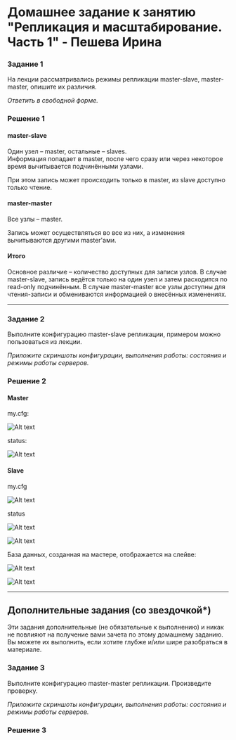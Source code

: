 # Домашнее задание к занятию "Репликация и масштабирование. Часть 1" - Пешева Ирина


### Задание 1

На лекции рассматривались режимы репликации master-slave, master-master, опишите их различия.

*Ответить в свободной форме.*

### Решение 1

#### master-slave

Один узел – master, остальные – slaves.<br>
Информация попадает в master, после чего сразу или через некоторое время вычитывается подчинёнными узлами.

При этом запись может происходить только в master, из slave доступно только чтение.

#### master-master

Все узлы – master.

Запись может осуществляться во все из них, а изменения вычитываются другими master'ами.

#### Итого

Основное различие – количество доступных для записи узлов. В случае master-slave, запись ведётся только на один узел и затем расходится по read-only подчинённым. В случае master-master все узлы доступны для чтения-записи и обмениваются информацией о внесённых изменениях.

---
### Задание 2

Выполните конфигурацию master-slave репликации, примером можно пользоваться из лекции.

*Приложите скриншоты конфигурации, выполнения работы: состояния и режимы работы серверов.*

### Решение 2

#### Master

my.cfg:

![Alt text](img/12.6.1.png)

status:

![Alt text](img/12.6.2.png)

#### Slave

my.cfg

![Alt text](img/12.6.3.png)

status

![Alt text](img/12.6.4.png)

![Alt text](img/12.6.5.png)

База данных, созданная на мастере, отображается на слейве:

![Alt text](img/12.6.6.png)

![Alt text](img/12.6.7.png)

---

## Дополнительные задания (со звездочкой*)

Эти задания дополнительные (не обязательные к выполнению) и никак не повлияют на получение вами зачета по этому домашнему заданию. Вы можете их выполнить, если хотите глубже и/или шире разобраться в материале.

### Задание 3

Выполните конфигурацию master-master репликации. Произведите проверку.

*Приложите скриншоты конфигурации, выполнения работы: состояния и режимы работы серверов.*

### Решение 3

